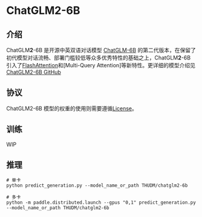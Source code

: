 # ChatGLM2-6B

## 介绍

ChatGLM**2**-6B 是开源中英双语对话模型 [ChatGLM-6B](https://github.com/THUDM/ChatGLM-6B) 的第二代版本，在保留了初代模型对话流畅、部署门槛较低等众多优秀特性的基础之上，ChatGLM**2**-6B 引入了[FlashAttention](https://github.com/HazyResearch/flash-attention)和[Multi-Query Attention]等新特性。更详细的模型介绍见[ChatGLM2-6B GitHub](https://github.com/THUDM/ChatGLM2-6B)

## 协议

ChatGLM2-6B 模型的权重的使用则需要遵循[License](../../../paddlenlp/transformers/chatglm_v2/LICENSE)。

## 训练

WIP

## 推理

```
# 单卡
python predict_generation.py --model_name_or_path THUDM/chatglm2-6b

# 多卡
python -m paddle.distributed.launch --gpus "0,1" predict_generation.py --model_name_or_path THUDM/chatglm2-6b
```
